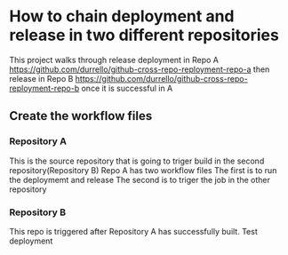 # How to chain deployment and release in two different repositories
This project walks through release deployment in Repo A https://github.com/durrello/github-cross-repo-reployment-repo-a then release in Repo B https://github.com/durrello/github-cross-repo-reployment-repo-b once it is successful in A

## Create the workflow files
### Repository A
This is the source repository that is going to triger build in the second repository(Repository B)
Repo A has two workflow files
The first is to run the deploymemt and release
The second is to triger the job in the other repository

### Repository B 
This repo is triggered after Repository A has successfully built.
Test deployment

